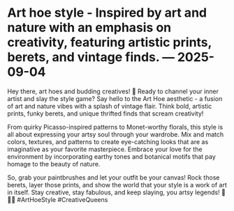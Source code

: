 # Art hoe style - Inspired by art and nature with an emphasis on creativity, featuring artistic prints, berets, and vintage finds. — 2025-09-04

Hey there, art hoes and budding creatives! 💫 Ready to channel your inner artist and slay the style game? Say hello to the Art Hoe aesthetic - a fusion of art and nature vibes with a splash of vintage flair. Think bold, artistic prints, funky berets, and unique thrifted finds that scream creativity!

From quirky Picasso-inspired patterns to Monet-worthy florals, this style is all about expressing your artsy soul through your wardrobe. Mix and match colors, textures, and patterns to create eye-catching looks that are as imaginative as your favorite masterpiece. Embrace your love for the environment by incorporating earthy tones and botanical motifs that pay homage to the beauty of nature.

So, grab your paintbrushes and let your outfit be your canvas! Rock those berets, layer those prints, and show the world that your style is a work of art in itself. Stay creative, stay fabulous, and keep slaying, you artsy legends! 🎨🌿✨ #ArtHoeStyle #CreativeQueens